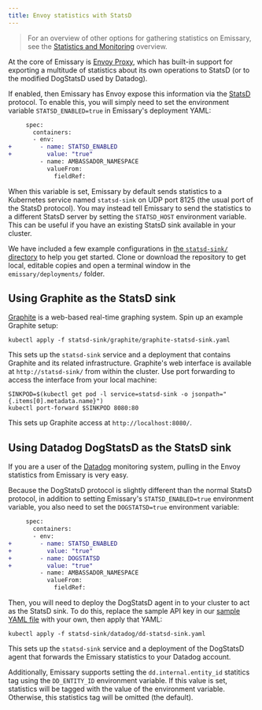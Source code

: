 ```yaml
---
title: Envoy statistics with StatsD
---
```


> For an overview of other options for gathering statistics on
> Emissary, see the [Statistics and Monitoring](../) overview.

At the core of Emissary is [Envoy Proxy], which has built-in
support for exporting a multitude of statistics about its own
operations to StatsD (or to the modified DogStatsD used by Datadog).

[Envoy Proxy]: https://www.envoyproxy.io

If enabled, then Emissary has Envoy expose this information via the
[StatsD](https://github.com/etsy/statsd) protocol.
To enable this, you will simply need to set the environment
variable `STATSD_ENABLED=true` in Emissary's deployment YAML:

```diff
     spec:
       containers:
       - env:
+        - name: STATSD_ENABLED
+          value: "true"
         - name: AMBASSADOR_NAMESPACE
           valueFrom:
             fieldRef:
```

When this variable is set, Emissary by default sends statistics to a
Kubernetes service named `statsd-sink` on UDP port 8125 (the usual
port of the StatsD protocol).  You may instead tell Emissary to send
the statistics to a different StatsD server by setting the
`STATSD_HOST` environment variable.  This can be useful if you have an
existing StatsD sink available in your cluster.

We have included a few example configurations in
[the `statsd-sink/` directory](https://github.com/emissary-ingress/emissary/tree/master/deployments/statsd-sink)
to help you get started.  Clone or download the
repository to get local, editable copies and open a terminal
window in the `emissary/deployments/` folder.

## Using Graphite as the StatsD sink

[Graphite] is a web-based real-time graphing system.  Spin up an
example Graphite setup:

[Graphite]: http://graphite.readthedocs.org/

```
kubectl apply -f statsd-sink/graphite/graphite-statsd-sink.yaml
```

This sets up the `statsd-sink` service and a deployment that contains
Graphite and its related infrastructure.  Graphite's web interface is
available at `http://statsd-sink/` from within the cluster.  Use port
forwarding to access the interface from your local machine:

```
SINKPOD=$(kubectl get pod -l service=statsd-sink -o jsonpath="{.items[0].metadata.name}")
kubectl port-forward $SINKPOD 8080:80
```

This sets up Graphite access at `http://localhost:8080/`.

## Using Datadog DogStatsD as the StatsD sink

If you are a user of the [Datadog] monitoring system, pulling in the
Envoy statistics from Emissary is very easy.

[Datadog]: https://www.datadoghq.com/

Because the DogStatsD protocol is slightly different than the normal
StatsD protocol, in addition to setting Emissary's
`STATSD_ENABLED=true` environment variable, you also need to set the
`DOGSTATSD=true` environment variable:

```diff
     spec:
       containers:
       - env:
+        - name: STATSD_ENABLED
+          value: "true"
+        - name: DOGSTATSD
+          value: "true"
         - name: AMBASSADOR_NAMESPACE
           valueFrom:
             fieldRef:
```

Then, you will need to deploy the DogStatsD agent in to your cluster
to act as the StatsD sink.  To do this, replace the sample API key in
our [sample YAML file][`dd-statsd-sink.yaml`] with your own, then
apply that YAML:

[`dd-statsd-sink.yaml`]: https://github.com/emissary-ingress/emissary/blob/master/deployments/statsd-sink/datadog/dd-statsd-sink.yaml

```
kubectl apply -f statsd-sink/datadog/dd-statsd-sink.yaml
```

This sets up the `statsd-sink` service and a deployment of the
DogStatsD agent that forwards the Emissary statistics to your
Datadog account.

Additionally, Emissary supports setting the `dd.internal.entity_id`
statitics tag using the `DD_ENTITY_ID` environment variable. If this value
is set, statistics will be tagged with the value of the environment variable.
Otherwise, this statistics tag will be omitted (the default).

